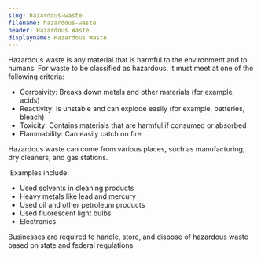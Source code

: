 ```yaml
---
slug: hazardous-waste
filename: hazardous-waste
header: Hazardous Waste
displayname: Hazardous Waste
---
```


Hazardous waste is any material that is harmful to the environment and to humans. For waste to be classified as hazardous, it must meet at one of the following criteria:

- Corrosivity: Breaks down metals and other materials (for example, acids)
- Reactivity: Is unstable and can explode easily (for example, batteries, bleach)
- Toxicity: Contains materials that are harmful if consumed or absorbed
- Flammability: Can easily catch on fire

Hazardous waste can come from various places, such as manufacturing, dry cleaners, and gas stations.

&nbsp;Examples include:

- Used solvents in cleaning products
- Heavy metals like lead and mercury
- Used oil and other petroleum products
- Used fluorescent light bulbs
- Electronics

Businesses are required to handle, store, and dispose of hazardous waste based on state and federal regulations.

